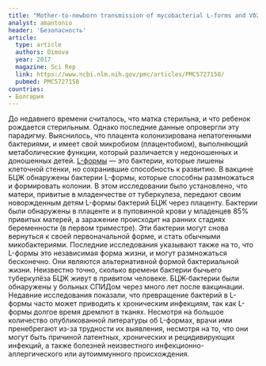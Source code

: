 ```yaml
---
title: "Mother-to-newborn transmission of mycobacterial L-forms and Vδ2 T-cell response in placentobiome of BCG-vaccinated pregnant women"
analyst: amantonio
header: 'Безопасность'
article:
  type: article
  authors: Dimova
  year: 2017
  magazine: Sci Rep
  link: https://www.ncbi.nlm.nih.gov/pmc/articles/PMC5727158/
  pubmed: PMC5727158
countries:
- Болгария
---
```


До недавнего времени считалось, что матка стерильна, и что ребенок рождается стерильным. Однако последние данные опровергли эту парадигму. Выяснилось, что плацента колонизирована непатогенными бактериями, и имеет свой микробиом (плацентобиом), выполняющий метаболические функции, который различается у недоношенных и доношенных детей.
[L-формы](https://ru.wikipedia.org/wiki/L-формы) — это бактерии, которые лишены клеточной стенки, но сохранившие способность к развитию. В вакцине БЦЖ обнаружены бактерии L-формы, которые способны размножаться и формировать колонии.
В этом исследовании было установлено, что матери, привитые в младенчестве от туберкулеза, передают своим новоржденным детям L-формы бактерий БЦЖ через плаценту. Бактерии были обнаружены в плаценте и в пуповинной крови у младенцев 85% привитых матерей, а заражение происходит на ранних стадиях беременности (в первом триместре).
Эти бактерии могут снова вернуться к своей первоначальной форме, и стать обычными микобактериями.
Последние исследования указывают также на то, что L-формы это независимая форма жизни, и могут размножаться бесконечно. Они являются альтернативной формой бактериальной жизни.
Неизвестно точно, сколько времени бактерии бычьего туберкулёза БЦЖ живут в привитом человеке. БЦЖ-бактерии были обнаружены у больных СПИДом через много лет после вакцинации.
Недавние исследования показали, что превращение бактерий в L-формы часто может приводить к хроническим инфекциям, так как L-формы долгое время дремлют в тканях.
Несмотря на большое количество опубликованной литературы об L-формах, врачи ими пренебрегают из-за трудности их выявления, несмотря на то, что они могут быть причиной латентных, хронических и рецидивирующих инфекций, а также болезней неизвестного инфекционно-аллергического или аутоиммунного происхождения.
